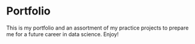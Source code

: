 # Portfolio

This is my portfolio and an assortment of my practice projects to prepare me for a future career in data science. Enjoy!
